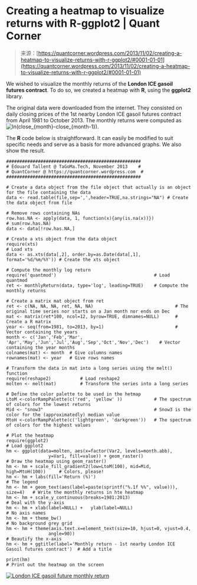 <!--yml
category: 未分类
date: 2024-05-18 08:08:13
-->

# Creating a heatmap to visualize returns with R-ggplot2 | Quant Corner

> 来源：[https://quantcorner.wordpress.com/2013/11/02/creating-a-heatmap-to-visualize-returns-with-r-ggplot2/#0001-01-01](https://quantcorner.wordpress.com/2013/11/02/creating-a-heatmap-to-visualize-returns-with-r-ggplot2/#0001-01-01)

We wished to visualize the monthly returns of the **London ICE gasoil futures contract**. To do so, we created a heatmap with **R**, using the **ggplot2** library.

The original data were downloaded from the internet. They consisted on daily closing prices of the 1st nearby London ICE gasoil futures contract from April 1981 to October 2013\. The monthly returns were computed as ![ln(close_{month}-close_{month-1})](img/149428b2d8340defee79b64b65dcb22c.png).

The **R** code below is straightforward. It can easily be modified to suit specific needs and serve as a basis for more advanced graphs. We also show the result.

```
###################################################
# Édouard Tallent @ TaGoMa.Tech, November 2013    #
# QuantCorner @ https://quantcorner.wordpress.com  #
###################################################

# Create a data object from the file object that actually is an object for the file containing the data
data <- read.table(file,sep=',',header=TRUE,na.strings="NA") # Create the data object from file

# Remove rows containing NAs
row.has.NA <- apply(data, 1, function(x){any(is.na(x))})
# sum(row.has.NA)
data <- data[!row.has.NA,]

# Create a xts object from the data object
require(xts)                                                            # Load xts
data <- as.xts(data[,2], order.by=as.Date(data[,1], format='%d/%m/%Y')) # Create the xts object

# Compute the monthly log return
require('quantmod')                                     # Load quantmod
ret <- monthlyReturn(data, type='log', leading=TRUE)    # Compute the monthly returns

# Create a matrix mat object from ret 
ret <- c(NA, NA, NA, ret, NA, NA)                               # The original time series nor starts on a Jan month nor ends on Dec 
mat <- matrix(ret*100, ncol=12, byrow=TRUE, dimnames=NULL)      # Create a R matrix
year <- seq(from=1981, to=2013, by=1)                           # Vector containing the years
month <- c('Jan','Feb','Mar', 'Apr','May','Jun','Jul','Aug','Sep','Oct','Nov','Dec')    # Vector containing the year months
colnames(mat) <- month  # Give columns names
rownames(mat) <- year   # Give rows names

# Transform the data in mat into a long series using the melt() function
require(reshape2)           # Load reshape2
molten <- melt(mat)         # Transform the series into a long series

# Define the color palette to be used in the hetmap
LtoM <-colorRampPalette(c('red', 'yellow' ))            # The spectrum of colors for the lowest returns
Mid <- "snow3"                                          # Snow3 is the color for the (approximatedly) median value
MtoH <-colorRampPalette(c('lightgreen', 'darkgreen'))   # The spectrum of colors for the highest values

# Plot the heatmap
require(ggplot2)                                                            # Load ggplot2 
hm <- ggplot(data=molten, aes(x=factor(Var2, levels=month.abb),
                y=Var1, fill=value)) + geom_raster()                        # Draw the heatmap using geom_raster()
hm <- hm + scale_fill_gradient2(low=LtoM(100), mid=Mid, high=MtoH(100))     # Colors, please!
hm <- hm + labs(fill='Return (%)')                                          # The legend
hm <- hm + geom_text(aes(label=paste(sprintf("%.1f %%", value))), size=4)   # Write the monthly returns in hte heatmap
hm <- hm + scale_y_continuous(breaks=1981:2013)                             # Deal with the y-axis
hm <- hm + xlab(label=NULL) +   ylab(label=NULL)                            # No axis names
hm <- hm + theme_bw()                                                       # No background grey grid
hm <- hm + theme(axis.text.x=element_text(size=10, hjust=0, vjust=0.4,
                angle=90))                                                  # Beautify the x-axis
hm <- hm + ggtitle(label='Monthly return - 1st nearby London ICE Gasoil futures contract')  # Add a title

print(hm)                                                                   # Print out the heatmap on the screen
```

[![London ICE gasoil future monthly return](img/7a07f8b767370efff767d2da159e1f6c.png)](https://quantcorner.wordpress.com/wp-content/uploads/2013/11/heatmap_gasoil_fut.jpg)